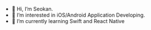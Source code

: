 - 👋 Hi, I’m Seokan.
- 👀 I’m interested in iOS/Android Application Developing.
- 🌱 I’m currently learning Swift and React Native

<!---
seokan-jeong/seokan-jeong is a ✨ special ✨ repository because its `README.md` (this file) appears on your GitHub profile.
You can click the Preview link to take a look at your changes.
--->
